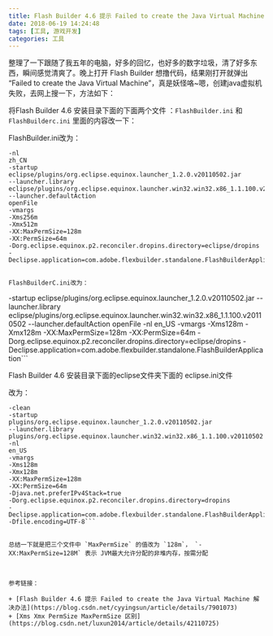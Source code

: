```yaml
---
title: Flash Builder 4.6 提示 Failed to create the Java Virtual Machine 解决办法
date: 2018-06-19 14:24:48
tags: [工具, 游戏开发]
categories: 工具
---
```


整理了一下跟随了我五年的电脑，好多的回忆，也好多的数字垃圾，清了好多东西，瞬间感觉清爽了。晚上打开 Flash Builder 想撸代码，结果刚打开就弹出 “Failed to create the Java Virtual Machine”，真是妖怪咯~嗯，创建java虚拟机失败，去网上搜一下，方法如下：

 

将Flash Builder 4.6 安装目录下面的下面两个文件 ：`FlashBuilder.ini` 和 `FlashBuilderc.ini` 里面的内容改一下：

FlashBuilder.ini改为：

```
-nl
zh_CN
-startup
eclipse/plugins/org.eclipse.equinox.launcher_1.2.0.v20110502.jar
--launcher.library
eclipse/plugins/org.eclipse.equinox.launcher.win32.win32.x86_1.1.100.v20110502
--launcher.defaultAction
openFile
-vmargs
-Xms256m
-Xmx512m
-XX:MaxPermSize=128m
-XX:PermSize=64m
-Dorg.eclipse.equinox.p2.reconciler.dropins.directory=eclipse/dropins
-Declipse.application=com.adobe.flexbuilder.standalone.FlashBuilderApplication```


FlashBuilderC.ini改为：

```
-startup
eclipse/plugins/org.eclipse.equinox.launcher_1.2.0.v20110502.jar
--launcher.library
eclipse/plugins/org.eclipse.equinox.launcher.win32.win32.x86_1.1.100.v20110502
--launcher.defaultAction
openFile
-nl
en_US
-vmargs
-Xms128m
-Xmx128m
-XX:MaxPermSize=128m
-XX:PermSize=64m
-Dorg.eclipse.equinox.p2.reconciler.dropins.directory=eclipse/dropins
-Declipse.application=com.adobe.flexbuilder.standalone.FlashBuilderApplication```
 

Flash Builder 4.6 安装目录下面的eclipse文件夹下面的 eclipse.ini文件

改为：

```
-clean
-startup
plugins/org.eclipse.equinox.launcher_1.2.0.v20110502.jar
--launcher.library
plugins/org.eclipse.equinox.launcher.win32.win32.x86_1.1.100.v20110502
-nl
en_US
-vmargs
-Xms128m
-Xmx128m
-XX:MaxPermSize=128m
-XX:PermSize=64m
-Djava.net.preferIPv4Stack=true
-Dorg.eclipse.equinox.p2.reconciler.dropins.directory=dropins
-Declipse.application=com.adobe.flexbuilder.standalone.FlashBuilderApplication
-Dfile.encoding=UTF-8```
 

总结一下就是把三个文件中 `MaxPermSize` 的值改为 `128m`， `-XX:MaxPermSize=128M` 表示 JVM最大允许分配的非堆内存，按需分配

 

参考链接：

+ [Flash Builder 4.6 提示 Failed to create the Java Virtual Machine 解决办法](https://blog.csdn.net/cyyingsun/article/details/7901073)
+ [Xms Xmx PermSize MaxPermSize 区别](https://blog.csdn.net/luxun2014/article/details/42110725)